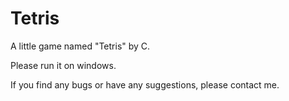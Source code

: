 # Tetris
A little game named "Tetris" by C.

Please run it on windows.

If you find any bugs or have any suggestions, please contact me.
